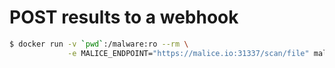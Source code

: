 # POST results to a webhook

```bash
$ docker run -v `pwd`:/malware:ro --rm \
             -e MALICE_ENDPOINT="https://malice.io:31337/scan/file" malice/exe --callback evil.malware
```
